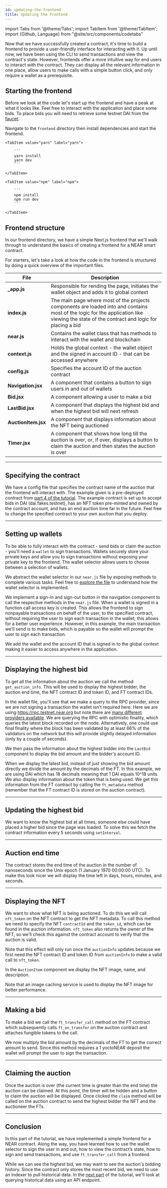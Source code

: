 ```yaml
---
id: updating-the-frontend
title: Updating the Frontend
---
```


import Tabs from '@theme/Tabs';
import TabItem from '@theme/TabItem';
import {Github, Language} from "@site/src/components/codetabs"

Now that we have successfully created a contract, it's time to build a frontend to provide a user-friendly interface for interacting with it. Up until now, we have been using the CLI to send transactions and view the contract's state. However, frontends offer a more intuitive way for end users to interact with the contract. They can display all the relevant information in one place, allow users to make calls with a simple button click, and only require a wallet as a prerequisite.

## Starting the frontend

Before we look at the code let's start up the frontend and have a peak at what it looks like. Feel free to interact with the application and place some bids. To place bids you will need to retrieve some testnet DAI from the [faucet](https://near-faucet.io/). 

Navigate to the `frontend` directory then install dependencies and start the frontend.

<Tabs groupId="code-tabs">

    <TabItem value="yarn" label="yarn">

        ```
        yarn install
        yarn dev
        ```

    </TabItem>

    <TabItem value="npm" label="npm">

        ```
        npm install
        npm run dev
        ```

    </TabItem>

</Tabs>


## Frontend structure

In our frontend directory, we have a simple Next.js frontend that we'll walk through to understand the basics of creating a frontend for a NEAR smart contract.

For starters, let's take a look at how the code in the frontend is structured by doing a quick overview of the important files.

| File                             | Description                                                                     |
|----------------------------------|---------------------------------------------------------------------------------|
| **_app.js**           | Responsible for rending the page, initiates the wallet object and adds it to global context  |
| **index.js**          | The main page where most of the projects components are loaded into and contains most of the logic for the application like viewing the state of the contract and logic for placing a bid |
| **near.js**           | Contains the wallet class that has methods to interact with the wallet and blockchain |
| **context.js**        | Holds the global context - the wallet object and the signed in account ID - that can be accessed anywhere |
| **config.js**         | Specifies the account ID of the auction contract |
| **Navigation.jsx**    | A component that contains a button to sign users in and out of wallets |
| **Bid.jsx**           | A component allowing a user to make a bid |
| **LastBid.jsx**       | A component that displays the highest bid and when the highest bid will next refresh |
| **AuctionItem.jsx**   | A component that displays information about the NFT being auctioned  |
| **Timer.jsx**         | A component that shows how long till the auction is over, or, if over, displays a button to claim the auction and then states the auction is over |

---

## Specifying the contract

We have a config file that specifies the contract name of the auction that the frontend will interact with. The example given is a pre-deployed contract from [part 4 of the tutorial](4-ft.md). The example contract is set up to accept bids in DAI (dai.fakes.testnet), has an NFT token pre-minted and owned by the contract account, and has an end auction time far in the future. Feel free to change the specified contract to your own auction that you deploy.

<Language value="javascript" language="javascript" showSingleFName={true}>
    <Github fname="config.js"
            url="https://github.com/near-examples/auctions-tutorial/tree/reorg-auction/frontend/src/config.js"
            />
</Language>

---

## Setting up wallets

To be able to fully interact with the contract - send bids or claim the auction - you'll need a `wallet` to sign transactions. Wallets securely store your private keys and allow you to sign transactions without exposing your private key to the frontend. The wallet selector allows users to choose between a selection of wallets.

We abstract the wallet selector in our `near.js` file by exposing methods to complete various tasks. Feel free to [explore the file](https://github.com/near-examples/auctions-tutorial/blob/reorg-auction/frontend/src/wallets/near.js) to understand how the wallet selector is implemented. 

We implement a sign-in and sign-out button in the navigation component to call the respective methods in the `near.js` file. When a wallet is signed in a function call access key is created. This allows the frontend to sign nonpayable transactions on behalf of the user, to the specified contract, without requiring the user to sign each transaction in the wallet; this allows for a better user experience. However, in this example, the main transaction we'll send is to make bids, which is payable so the wallet will prompt the user to sign each transaction.

<Language value="javascript" language="javascript">
    <Github fname="Navigation.jsx" 
        url="https://github.com/near-examples/auctions-tutorial/blob/reorg-auction/frontend/src/components/Navigation.jsx"
        />
    <Github fname="near.js" 
        url="https://github.com/near-examples/auctions-tutorial/blob/reorg-auction/frontend/src/wallets/near.js#L58-L72"
        start="58" end="72" />
</Language>

We add the wallet and the account ID that is signed in to the global context making it easier to access anywhere in the application.

<Language value="javascript" language="javascript">
    <Github fname="context.js" 
        url="https://github.com/near-examples/auctions-tutorial/blob/reorg-auction/frontend/src/context.js"
        />
    <Github fname="_app.js" 
        url="https://github.com/near-examples/auctions-tutorial/blob/reorg-auction/frontend/src/pages/_app.js#L13-L27"
        start="13" end="27" />
</Language>

---

## Displaying the highest bid

To get all the information about the auction we call the method `get_auction_info`. This will be used to display the highest bidder, the auction end time, the NFT contract ID and token ID, and FT contract IDs.

<Language value="javascript" language="javascript">
    <Github fname="index.js" 
        url="https://github.com/near-examples/auctions-tutorial/blob/reorg-auction/frontend/src/pages/index.js#L29-L35"
        start="29" end="35" />
    <Github fname="near.js" 
        url="https://github.com/near-examples/auctions-tutorial/blob/reorg-auction/frontend/src/wallets/near.js#L82-L94"
        start="82" end="94" />
</Language>

In the wallet file, you'll see that we make a query to the RPC provider, since we are not signing a transaction the wallet isn't required here. Here we are using https://rpc.testnet.near.org but note there are [many different providers available](../../5.api/rpc/providers.md). We are querying the RPC with optimistic finality, which queries the latest block recorded on the node. Alternatively, one could use final finality where the block has been validated by at least 66% of the validators on the network but this will provide slightly delayed information (only by a couple of seconds).

We then pass the information about the highest bidder into the `LastBid` component to display the bid amount and the bidder's account ID.

<Language value="javascript" language="javascript">
    <Github fname="index.js" 
        url="https://github.com/near-examples/auctions-tutorial/blob/reorg-auction/frontend/src/pages/index.js#L129"
        start="129" end="129" />
    <Github fname="LastBid.jsx" 
        url="https://github.com/near-examples/auctions-tutorial/blob/reorg-auction/frontend/src/components/LastBid.jsx"
        />
</Language>

When we display the latest bid, instead of just showing the bid amount directly we divide the amount by the decimals of the FT. In this example, we are using DAI which has 18 decimals meaning that 1 DAI equals 10^18 units. We also display information about the token that is being used. We get this information from the FT contract by calling the `ft_metadata` method (remember that the FT contract ID is stored on the auction contract).

<Language value="javascript" language="javascript" showSingleFName={true}>
    <Github fname="index.js"
        url="https://github.com/near-examples/auctions-tutorial/blob/reorg-auction/frontend/src/pages/index.js#L75-L93"
        start="75" end="93" />
</Language>

---

## Updating the highest bid

We want to know the highest bid at all times, someone else could have placed a higher bid since the page was loaded. To solve this we fetch the contract information every 5 seconds using `setInterval`.

<Language value="javascript" language="javascript" showSingleFName={true}>
    <Github fname="index.js" 
        url="https://github.com/near-examples/auctions-tutorial/blob/reorg-auction/frontend/src/pages/index.js#L41-L55"
        start="41" end="55" />
</Language>

---

## Auction end time

The contract stores the end time of the auction in the number of nanoseconds since the Unix epoch (1 January 1970 00:00:00 UTC). To make this look nicer we will display the time left in days, hours, minutes, and seconds.

<Language value="javascript" language="javascript" showSingleFName={true}>
    <Github fname="Timer.jsx" 
        url="https://github.com/near-examples/auctions-tutorial/blob/reorg-auction/frontend/src/components/Timer.jsx#L11-L35"
        start="11" end="35" />
</Language>

---

## Displaying the NFT

We want to show what NFT is being auctioned. To do this we will call `nft_token` on the NFT contract to get the NFT metadata. To call this method we need to specify the NFT `contractId` and the `token_id`, which can be found in the auction information. `nft_token` also returns the owner of the NFT, so we'll check this against the contract account to verify that the auction is valid.

<Language value="javascript" language="javascript" showSingleFName={true}>
    <Github fname="index.js"
        url="https://github.com/near-examples/auctions-tutorial/blob/reorg-auction/frontend/src/pages/index.js#L57-L73"
        start="57" end="73" />
</Language>

Note that this effect will only run once the `auctionInfo` updates because we first need the NFT contract ID and token ID from `auctionInfo` to make a valid call to `nft_token`.

In the `AuctionItem` component we display the NFT image, name, and description.

<Language value="javascript" language="javascript" showSingleFName={true}>
<Github fname="AuctionItem.jsx"
    url="https://github.com/near-examples/auctions-tutorial/blob/reorg-auction/frontend/src/components/AuctionItem.jsx"
    />
</Language>

Note that an image caching service is used to display the NFT image for better performance.

---

## Making a bid

To make a bid we call the `ft_transfer_call` method on the FT contract which subsequently calls `ft_on_transfer` on the auction contract and attaches fungible tokens to the call.

<Language value="javascript" language="javascript">
    <Github fname="index.js" 
        url="https://github.com/near-examples/auctions-tutorial/blob/reorg-auction/frontend/src/pages/index.js#L95-L105"
        start="95" end="105" />
    <Github fname="near.js" 
        url="https://github.com/near-examples/auctions-tutorial/blob/reorg-auction/frontend/src/wallets/near.js#L107-L126"
        start="107" end="126"/>
</Language>

We now multiply the bid amount by the decimals of the FT to get the correct amount to send. Since this method requires a 1 yoctoNEAR deposit the wallet will prompt the user to sign the transaction.

---

## Claiming the auction

Once the auction is over (the current time is greater than the end time) the auction can be claimed. At this point, the timer will be hidden and a button to claim the auction will be displayed. Once clicked the `claim` method will be called on the auction contract to send the highest bidder the NFT and the auctioneer the FTs.

<Language value="javascript" language="javascript" showSingleFName={true}>
    <Github fname="index.js" 
        url="https://github.com/near-examples/auctions-tutorial/blob/reorg-auction/frontend/src/pages/index.js#L107-L114"
        start="107" end="114" />
</Language>

---

## Conclusion

In this part of the tutorial, we have implemented a simple frontend for a NEAR contract. Along the way, you have learned how to use the wallet selector to sign the user in and out, how to view the contract’s state, how to sign and send transactions, and use `ft_transfer_call` from a frontend.

While we can see the highest bid, we may want to see the auction's bidding history. Since the contract only stores the most recent bid, we need to use an indexer to pull historical data. In the [next part](./6-indexing.md) of the tutorial, we'll look at querying historical data using an API endpoint.
